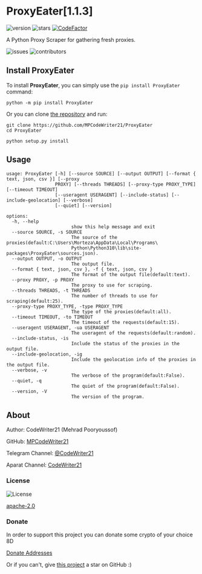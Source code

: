 ProxyEater\[1.1.3\]
===================

![version](https://img.shields.io/pypi/v/ProxyEater)
![stars](https://img.shields.io/github/stars/MPCodeWriter21/ProxyEater)
[![CodeFactor](https://www.codefactor.io/repository/github/mpcodewriter21/proxyeater/badge)](https://www.codefactor.io/repository/github/mpcodewriter21/proxyeater)

A Python Proxy Scraper for gathering fresh proxies.

![issues](https://img.shields.io/github/issues/MPCodeWriter21/log21)
![contributors](https://img.shields.io/github/contributors/MPCodeWriter21/log21)

Install ProxyEater
------------------

To install **ProxyEater**, you can simply use the `pip install ProxyEater` command:

```commandline
python -m pip install ProxyEater
```

Or you can clone [the repository](https://github.com/MPCodeWriter21/ProxyEater) and run:

```commandline
git clone https://github.com/MPCodeWriter21/ProxyEater
cd ProxyEater
```

```commandline
python setup.py install
```

Usage
-----

```
usage: ProxyEater [-h] [--source SOURCE] [--output OUTPUT] [--format { text, json, csv }] [--proxy
                  PROXY] [--threads THREADS] [--proxy-type PROXY_TYPE] [--timeout TIMEOUT]
                  [--useragent USERAGENT] [--include-status] [--include-geolocation] [--verbose]
                  [--quiet] [--version]

options:
  -h, --help
                        show this help message and exit
  --source SOURCE, -s SOURCE
                        The source of the proxies(default:C:\Users\Morteza\AppData\Local\Programs\
                        Python\Python310\lib\site-packages\ProxyEater\sources.json).
  --output OUTPUT, -o OUTPUT
                        The output file.
  --format { text, json, csv }, -f { text, json, csv }
                        The format of the output file(default:text).
  --proxy PROXY, -p PROXY
                        The proxy to use for scraping.
  --threads THREADS, -t THREADS
                        The number of threads to use for scraping(default:25).
  --proxy-type PROXY_TYPE, -type PROXY_TYPE
                        The type of the proxies(default:all).
  --timeout TIMEOUT, -to TIMEOUT
                        The timeout of the requests(default:15).
  --useragent USERAGENT, -ua USERAGENT
                        The useragent of the requests(default:random).
  --include-status, -is
                        Include the status of the proxies in the output file.
  --include-geolocation, -ig
                        Include the geolocation info of the proxies in the output file.
  --verbose, -v
                        The verbose of the program(default:False).
  --quiet, -q
                        The quiet of the program(default:False).
  --version, -V
                        The version of the program.

```

About
-----
Author: CodeWriter21 (Mehrad Pooryoussof)

GitHub: [MPCodeWriter21](https://github.com/MPCodeWriter21)

Telegram Channel: [@CodeWriter21](https://t.me/CodeWriter21)

Aparat Channel: [CodeWriter21](https://www.aparat.com/CodeWriter21)

### License

![License](https://img.shields.io/github/license/MPCodeWriter21/ProxyEater)

[apache-2.0](http://www.apache.org/licenses/LICENSE-2.0)

### Donate

In order to support this project you can donate some crypto of your choice 8D

[Donate Addresses](https://github.com/MPCodeWriter21/ProxyEater/blob/master/DONATE.md)

Or if you can't, give [this project](https://github.com/MPCodeWriter21/ProxyEater) a star on GitHub :)


